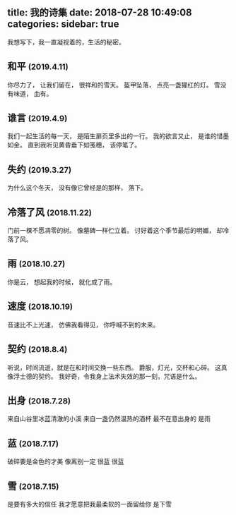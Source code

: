 title: 我的诗集
date: 2018-07-28 10:49:08
categories:
sidebar: true
---

我想写下，我一直凝视着的，生活的秘密。

## 和平 <small>(2019.4.11)</small>

你尽力了，
让我们留在，
很祥和的雪天。
盔甲坠落，
点亮一盏猩红的灯。
雪没有味道，
血有。

## 谁言 <small>(2019.4.9)</small>

我们一起生活的每一天，
是陌生扉页里多出的一行。
我的欲言又止，
是谁的惜墨如金。
直到我听见黄昏垂下如笺穗，
该停笔了。

## 失约 <small>(2019.3.27)</small>

为什么这个冬天，
没有像它曾经是的那样，
落下。

## 冷落了风 <small>(2018.11.22)</small>

门前一棵不愿凋零的树。
像墓碑一样伫立着。
讨好着这个季节最后的明媚，
却冷落了风。

## 雨 <small>(2018.10.27)</small>

你是云，
想起我的时候，
就化成了雨。

## 速度 <small>(2018.10.19)</small>

音速比不上光速，
仿佛我看得见，
你呼喊不到的未来。

## 契约 <small>(2018.8.4)</small>

听说，时间流逝，就是在和时间交换一些东西。
爵服，灯光，交杯和心碎。
这真像浮士德的契约。
我好奇，令我身上法术失效的那一刻，咒语是什么。

## 出身 <small>(2018.7.28)</small>

来自山谷里冰蓝清澈的小溪 
来自一盏仍然温热的酒杯
最不在意出身的 
是雨 

## 蓝 <small>(2018.7.17)</small>

破碎要是金色的才美 
像离别一定
很蓝 
很蓝

## 雪 <small>(2018.7.15)</small>

是要有多大的信任
我才愿意把我最柔软的一面留给你
是下雪